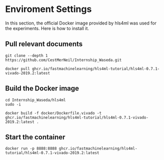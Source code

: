 

# Enviroment Settings

In this section, the official Docker image provided by hls4ml was used for the experiments. Here is how to install it.

## Pull relevant documents


```
git clone --depth 1 https://github.com/CestMerNeil/Internship_Waseda.git
```

```
docker pull ghcr.io/fastmachinelearning/hls4ml-tutorial/hls4ml-0.7.1-vivado-2019.2:latest
```

## Build the Docker image

```
cd Internship_Waseda/hls4ml
sudo -i
```
```
docker build -f docker/Dockerfile.vivado -t ghcr.io/fastmachinelearning/hls4ml-tutorial/hls4ml-0.7.1-vivado-2019.2:latest .
```

## Start the container

```
docker run -p 8888:8888 ghcr.io/fastmachinelearning/hls4ml-tutorial/hls4ml-0.7.1-vivado-2019.2:latest
```




